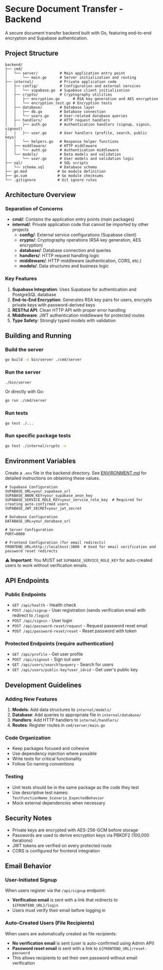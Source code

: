 # Secure Document Transfer - Backend

A secure document transfer backend built with Go, featuring end-to-end encryption and Supabase authentication.

## Project Structure

```
backend/
├── cmd/
│   └── server/          # Main application entry point
│       └── main.go      # Server initialization and routing
├── internal/            # Private application code
│   ├── config/          # Configuration and external services
│   │   └── supabase.go  # Supabase client initialization
│   ├── crypto/          # Cryptography utilities
│   │   ├── encryption.go      # RSA key generation and AES encryption
│   │   └── encryption_test.go # Encryption tests
│   ├── database/        # Database layer
│   │   ├── db.go        # Database connection
│   │   └── users.go     # User-related database queries
│   ├── handlers/        # HTTP request handlers
│   │   ├── auth.go      # Authentication handlers (signup, signin, signout)
│   │   ├── user.go      # User handlers (profile, search, public keys)
│   │   └── helpers.go   # Response helper functions
│   ├── middleware/      # HTTP middleware
│   │   └── auth.go      # Authentication middleware
│   └── models/          # Data models and validation
│       └── user.go      # User models and validation logic
├── sql/                 # SQL scripts
│   └── schema.sql       # Database schema
├── go.mod              # Go module definition
├── go.sum              # Go module checksums
└── .gitignore          # Git ignore rules
```

## Architecture Overview

### Separation of Concerns

- **cmd/**: Contains the application entry points (main packages)
- **internal/**: Private application code that cannot be imported by other projects
  - **config/**: External service configurations (Supabase client)
  - **crypto/**: Cryptography operations (RSA key generation, AES encryption)
  - **database/**: Database connection and queries
  - **handlers/**: HTTP request handling logic
  - **middleware/**: HTTP middleware (authentication, CORS, etc.)
  - **models/**: Data structures and business logic

### Key Features

1. **Supabase Integration**: Uses Supabase for authentication and PostgreSQL database
2. **End-to-End Encryption**: Generates RSA key pairs for users, encrypts private keys with password-derived keys
3. **RESTful API**: Clean HTTP API with proper error handling
4. **Middleware**: JWT authentication middleware for protected routes
5. **Type Safety**: Strongly typed models with validation

## Building and Running

### Build the server

```bash
go build -o bin/server ./cmd/server
```

### Run the server

```bash
./bin/server
```

Or directly with Go:

```bash
go run ./cmd/server
```

### Run tests

```bash
go test ./...
```

### Run specific package tests

```bash
go test ./internal/crypto -v
```

## Environment Variables

Create a `.env` file in the backend directory. See [ENVIRONMENT.md](./ENVIRONMENT.md) for detailed instructions on obtaining these values.

```env
# Supabase Configuration
SUPABASE_URL=your_supabase_url
SUPABASE_ANON_KEY=your_supabase_anon_key
SUPABASE_SERVICE_ROLE_KEY=your_service_role_key  # Required for creating auto-confirmed users
SUPABASE_JWT_SECRET=your_jwt_secret

# Database Configuration
DATABASE_URL=your_database_url

# Server Configuration
PORT=8080

# Frontend Configuration (for email redirects)
FRONTEND_URL=http://localhost:3000  # Used for email verification and password reset redirects
```

⚠️ **Important**: You MUST set `SUPABASE_SERVICE_ROLE_KEY` for auto-created users to work without verification emails.

## API Endpoints

### Public Endpoints

- `GET /api/health` - Health check
- `POST /api/signup` - User registration (sends verification email with redirect to `/login`)
- `POST /api/signin` - User login
- `POST /api/password-reset/request` - Request password reset email
- `POST /api/password-reset/reset` - Reset password with token

### Protected Endpoints (require authentication)

- `GET /api/profile` - Get user profile
- `POST /api/signout` - Sign out user
- `GET /api/users/search?q=query` - Search for users
- `GET /api/users/public-key?user_id=id` - Get user's public key

## Development Guidelines

### Adding New Features

1. **Models**: Add data structures to `internal/models/`
2. **Database**: Add queries to appropriate file in `internal/database/`
3. **Handlers**: Add HTTP handlers to `internal/handlers/`
4. **Routes**: Register routes in `cmd/server/main.go`

### Code Organization

- Keep packages focused and cohesive
- Use dependency injection where possible
- Write tests for critical functionality
- Follow Go naming conventions

### Testing

- Unit tests should be in the same package as the code they test
- Use descriptive test names: `TestFunctionName_Scenario_ExpectedBehavior`
- Mock external dependencies when necessary

## Security Notes

- Private keys are encrypted with AES-256-GCM before storage
- Passwords are used to derive encryption keys via PBKDF2 (100,000 iterations)
- JWT tokens are verified on every protected route
- CORS is configured for frontend integration

## Email Behavior

### User-Initiated Signup
When users register via the `/api/signup` endpoint:
- **Verification email** is sent with a link that redirects to `${FRONTEND_URL}/login`
- Users must verify their email before logging in

### Auto-Created Users (File Recipients)
When users are automatically created as file recipients:
- **No verification email** is sent (user is auto-confirmed using Admin API)
- **Password reset email** is sent with a link to `${FRONTEND_URL}/reset-password`
- This allows recipients to set their own password without email verification

